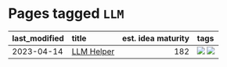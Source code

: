 # Pages tagged `LLM`

|last_modified|title|est. idea maturity|tags
|:---|:---|---:|:---|
|2023-04-14|[LLM Helper](../llm-helper.md)|182|[![](https://img.shields.io/badge/tag-LLM-7fe3bd)](../tags/LLM.md) [![](https://img.shields.io/badge/tag-tooling-96f021)](../tags/tooling.md)|